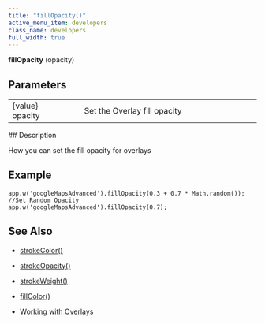 ```yaml
---
title: "fillOpacity()"
active_menu_item: developers
class_name: developers
full_width: true
---
```



**fillOpacity** (opacity)

## Parameters

<table>
<tr>
<td width="169">
{value} opacity

</td>
<td width="17">
</td>
<td width="694">
Set the Overlay fill opacity

</td>
</tr>
</table>
## Description

How you can set the fill opacity for overlays

## **Example**

     
    app.w('googleMapsAdvanced').fillOpacity(0.3 + 0.7 * Math.random());  //Set Random Opacity
    app.w('googleMapsAdvanced').fillOpacity(0.7);
     
     
   

## **See Also**

 - [strokeColor()](strokecolor.htm)

 - [strokeOpacity()](strokeopacity.htm)

 - [strokeWeight()](strokeweight.htm)

 - [fillColor()](fillcolor.htm)

 - [Working with Overlays](../../../../product-guide/advanced-important-widgets/google-v3-maps-widget/working-with-overlays/)

